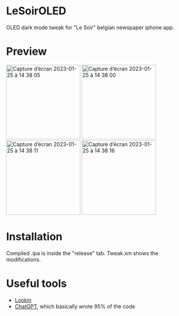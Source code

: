 # LeSoirOLED

OLED dark mode tweak for "Le Soir" belgian newspaper iphone app.

# Preview

<img width="200" alt="Capture d’écran 2023-01-25 à 14 38 05" src="https://user-images.githubusercontent.com/76073612/214577921-8d9ab69d-92ab-4218-908c-4fa93567c332.png"> <img width="200" alt="Capture d’écran 2023-01-25 à 14 38 00" src="https://user-images.githubusercontent.com/76073612/214577942-0077b7ec-1a70-4fed-acdc-731fa09b4e41.png"> <img width="200" alt="Capture d’écran 2023-01-25 à 14 38 11" src="https://user-images.githubusercontent.com/76073612/214577965-734799f2-ac19-481e-9c97-854c3cca5864.png"> <img width="200" alt="Capture d’écran 2023-01-25 à 14 38 16" src="https://user-images.githubusercontent.com/76073612/214577985-b71c40e8-5d7b-4580-ba17-d64c9da7dfa9.png">

# Installation
Compiled .ipa is inside the "release" tab. Tweak.xm shows the modifications.

# Useful tools
- [Lookin](https://github.com/QMUI/LookinServer)
- [ChatGPT](https://openai.com/blog/chatgpt/), which basically wrote 95% of the code
